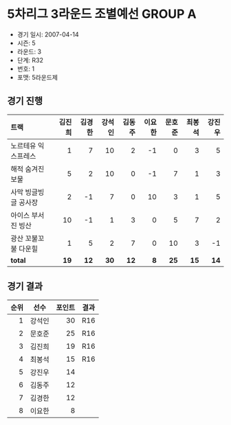 # 5차리그 3라운드 조별예선 GROUP A

- 경기 일시: 2007-04-14
- 시즌: 5
- 라운드: 3
- 단계: R32
- 번호: 1
- 포맷: 5라운드제





## 경기 진행

| 트랙 | 김진희 | 김경한 | 강석인 | 김동주 | 이요한 | 문호준 | 최봉석 | 강진우 |
|:---|---:|---:|---:|---:|---:|---:|---:|---:|
| 노르테유 익스프레스 | 1 | 7 | 10 | 2 | -1 | 0 | 3 | 5 |
| 해적 숨겨진 보물 | 5 | 2 | 10 | 0 | -1 | 7 | 1 | 3 |
| 사막 빙글빙글 공사장 | 2 | -1 | 7 | 0 | 10 | 3 | 1 | 5 |
| 아이스 부서진 빙산 | 10 | -1 | 1 | 3 | 0 | 5 | 7 | 2 |
| 광산 꼬불꼬불 다운힐 | 1 | 5 | 2 | 7 | 0 | 10 | 3 | -1 |
| __total__ | __19__ | __12__ | __30__ | __12__ | __8__ | __25__ | __15__ | __14__ |




## 경기 결과

| 순위 | 선수 | 포인트 | 결과 |
|---:|:---:|---:|:---:|
| 1 | 강석인 | 30 | R16 |
| 2 | 문호준 | 25 | R16 |
| 3 | 김진희 | 19 | R16 |
| 4 | 최봉석 | 15 | R16 |
| 5 | 강진우 | 14 |  |
| 6 | 김동주 | 12 |  |
| 7 | 김경한 | 12 |  |
| 8 | 이요한 | 8 |  |


